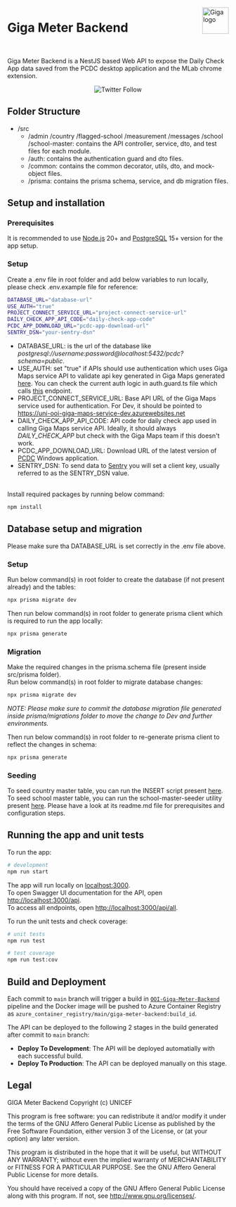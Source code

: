 <a href="https://giga.global/">
    <img src="https://s41713.pcdn.co/wp-content/uploads/2018/11/2020.05_GIGA-visual-identity-guidelines_v1-25.png" alt="Giga logo" title="Giga" align="right" height="60" style="padding-top: 10px;"/>
</a>

# Giga Meter Backend

<br>

Giga Meter Backend is a NestJS based Web API to expose the Daily Check App data saved from the PCDC desktop application and the MLab chrome extension.

<div align="center">

![Twitter Follow](https://img.shields.io/twitter/follow/gigaglobal)

</div>

## Folder Structure

- /src
  - /admin /country /flagged-school /measurement /messages /school /school-master: contains the API controller, service, dto, and test files for each module.
  - /auth: contains the authentication guard and dto files.
  - /common: contains the common decorator, utils, dto, and mock-object files.
  - /prisma: contains the prisma schema, service, and db migration files.

## Setup and installation

### Prerequisites

It is recommended to use [Node.js](https://nodejs.org/) 20+ and [PostgreSQL](https://www.postgresql.org/) 15+ version for the app setup.

### Setup

Create a .env file in root folder and add below variables to run locally, please check .env.example file for reference:

```bash
DATABASE_URL="database-url"
USE_AUTH="true"
PROJECT_CONNECT_SERVICE_URL="project-connect-service-url"
DAILY_CHECK_APP_API_CODE="daily-check-app-code"
PCDC_APP_DOWNLOAD_URL="pcdc-app-download-url"
SENTRY_DSN="your-sentry-dsn"
```

- DATABASE_URL: is the url of the database like <i>postgresql://username:password@localhost:5432/pcdc?schema=public</i>.
- USE_AUTH: set "true" if APIs should use authentication which uses Giga Maps service API to validate api key generated in Giga Maps generated [here](https://uni-ooi-giga-maps-frontend-dev.azurewebsites.net/docs/explore-api). You can check the current auth logic in auth.guard.ts file which calls [this](https://uni-ooi-giga-maps-service-dev.azurewebsites.net/api/v1/#/Validate%20Api%20Key/get_api_v1_validate_api_key__apiCode_) endpoint.
- PROJECT_CONNECT_SERVICE_URL: Base API URL of the Giga Maps service used for authentication. For Dev, it should be pointed to https://uni-ooi-giga-maps-service-dev.azurewebsites.net
- DAILY_CHECK_APP_API_CODE: API code for daily check app used in calling Giga Maps service API. Ideally, it should always <i>DAILY_CHECK_APP</i> but check with the Giga Maps team if this doesn't work.
- PCDC_APP_DOWNLOAD_URL: Download URL of the latest version of [PCDC](https://github.com/unicef/project-connect-daily-check-app) Windows application.
- SENTRY_DSN: To send data to [Sentry](https://docs.sentry.io/) you will set a client key, usually referred to as the SENTRY_DSN value.

<br />
Install required packages by running below command:

```bash
npm install
```

## Database setup and migration

Please make sure tha DATABASE_URL is set correctly in the .env file above.<br />

### Setup

Run below command(s) in root folder to create the database (if not present already) and the tables:

```bash
npx prisma migrate dev
```

Then run below command(s) in root folder to generate prisma client which is required to run the app locally:

```bash
npx prisma generate
```

### Migration

Make the required changes in the prisma.schema file (present inside src/prisma folder). <br />
Run below command(s) in root folder to migrate database changes:

```bash
npx prisma migrate dev
```

<i>NOTE: Please make sure to commit the database migration file generated inside prisma/migrations folder to move the change to Dev and further environments.</i>

Then run below command(s) in root folder to re-generate prisma client to reflect the changes in schema:

```bash
npx prisma generate
```

### Seeding

To seed country master table, you can run the INSERT script present [here](https://github.com/unicef/giga-meter-backend/blob/main/src/prisma/scripts/country-insert-script.sql).
<br/>
To seed school master table, you can run the school-master-seeder utility present [here](https://github.com/unicef/giga-meter-backend/tree/main/utility/school-master-seeder). Please have a look at its readme.md file for prerequisites and configuration steps.

## Running the app and unit tests

To run the app:

```bash
# development
npm run start
```

The app will run locally on [localhost:3000](http://localhost:3000/).
<br />
To open Swagger UI documentation for the API, open [http://localhost:3000/api](http://localhost:3000/api).
<br />
To access all endpoints, open [http://localhost:3000/api/all](http://localhost:3000/api/all).

To run the unit tests and check coverage:

```bash
# unit tests
npm run test

# test coverage
npm run test:cov
```

## Build and Deployment

Each commit to `main` branch will trigger a build in [`OOI-Giga-Meter-Backend`](https://unicef.visualstudio.com/OI-Connect/_build?definitionId=1386) pipeline and the Docker image will be pushed to Azure Container Registry as `azure_container_registry/main/giga-meter-backend:build_id`.

The API can be deployed to the following 2 stages in the build generated after commit to `main` branch:

- **Deploy To Development**: The API will be deployed automatially with each successful build.
- **Deploy To Production**: The API can be deployed manually on this stage.

## Legal

GIGA Meter Backend
Copyright (c) UNICEF

This program is free software: you can redistribute it and/or modify
it under the terms of the GNU Affero General Public License as published by
the Free Software Foundation, either version 3 of the License, or
(at your option) any later version.

This program is distributed in the hope that it will be useful,
but WITHOUT ANY WARRANTY; without even the implied warranty of
MERCHANTABILITY or FITNESS FOR A PARTICULAR PURPOSE. See the
GNU Affero General Public License for more details.

You should have received a copy of the GNU Affero General Public License
along with this program. If not, see <http://www.gnu.org/licenses/>.
